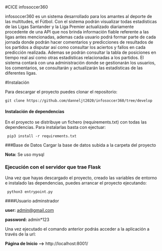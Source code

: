 #CICE infosoccer360

infosoccer360 es un sistema desarrollado para los amantes al deporte de las multitudes,
el Fútbol. Con el sistema podrán visualizar todas estadísticas de las Ligas Santander y la
Liga Premier actualizado diariamente procedente de una API que nos brinda información
fiable referente a las ligas antes mencionadas, ademas cada usuario podrá formar parte
de cada jornada donde podrán hacer comentarios y predicciones de resultados de los
partidos a disputar así como consultar los aciertos y fallos en cada predicción realizada.
Ademas se podrán consultar la tabla de posiciones en tiempo real así como otras
estadísticas relacionadas a los partidos. El sistema contará con una administración donde
se gestionarán los usuarios, los comentarios, se consultarán y actualizarán las
estadísticas de las diferentes ligas.

#Instalación

Para descargar el proyecto puedes clonar el repositorio:

    git clone https://github.com/danneljt2020/infosoccer360/tree/develop

#### Instalación de dependencias
En el proyecto se distribuye un fichero (requirements.txt) con todas las dependencias. Para instalarlas
basta con ejectuar:

     pip3 install -r requirements.txt

###Base de Datos
Cargar la base de datos subida a la carpeta del proyecto

**Nota:** Se uso mysql


### Ejecución con el servidor que trae Flask

Una vez que hayas descargado el proyecto, creado las variables de entorno e instalado las dependencias,
puedes arrancar el proyecto ejecutando:

     python3 entrypoint.py
 
####Usuario adminstrador
 
**user:**      admin@gmail.com

**password:**  admin*123

     
Una vez ejecutado el comando anterior podrás acceder a la aplicación a través de la url:
     
**Página de Inicio -->**  http://localhost:8001/       

    


